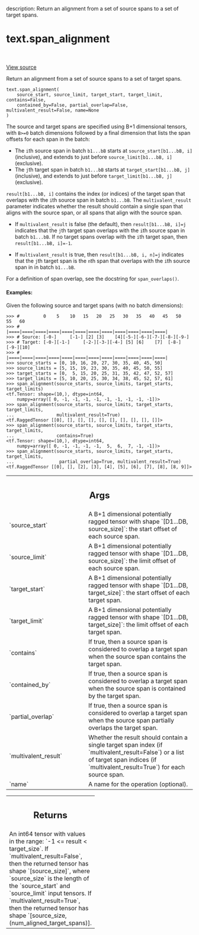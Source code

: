 description: Return an alignment from a set of source spans to a set of target
spans.

<div itemscope itemtype="http://developers.google.com/ReferenceObject">
<meta itemprop="name" content="text.span_alignment" />
<meta itemprop="path" content="Stable" />
</div>

# text.span_alignment

<!-- Insert buttons and diff -->

<table class="tfo-notebook-buttons tfo-api nocontent" align="left">

</table>

<a target="_blank" href="https://github.com/tensorflow/text/tree/master/tensorflow_text/python/ops/pointer_ops.py">View
source</a>

Return an alignment from a set of source spans to a set of target spans.

<pre class="devsite-click-to-copy prettyprint lang-py tfo-signature-link">
<code>text.span_alignment(
    source_start, source_limit, target_start, target_limit, contains=False,
    contained_by=False, partial_overlap=False, multivalent_result=False, name=None
)
</code></pre>

<!-- Placeholder for "Used in" -->

The source and target spans are specified using B+1 dimensional tensors,
with `B>=0` batch dimensions followed by a final dimension that lists the
span offsets for each span in the batch:

* The `i`th source span in batch `b1...bB` starts at
  `source_start[b1...bB, i]` (inclusive), and extends to just before
  `source_limit[b1...bB, i]` (exclusive).
* The `j`th target span in batch `b1...bB` starts at
  `target_start[b1...bB, j]` (inclusive), and extends to just before
  `target_limit[b1...bB, j]` (exclusive).

`result[b1...bB, i]` contains the index (or indices) of the target span that
overlaps with the `i`th source span in batch `b1...bB`.  The
`multivalent_result` parameter indicates whether the result should contain
a single span that aligns with the source span, or all spans that align with
the source span.

* If `multivalent_result` is false (the default), then `result[b1...bB, i]=j`
  indicates that the `j`th target span overlaps with the `i`th source span
  in batch `b1...bB`.  If no target spans overlap with the `i`th target span,
  then `result[b1...bB, i]=-1`.

* If `multivalent_result` is true, then `result[b1...bB, i, n]=j` indicates
  that the `j`th target span is the `n`th span that overlaps with the `i`th
  source span in in batch `b1...bB`.

For a definition of span overlap, see the docstring for `span_overlaps()`.

#### Examples:

Given the following source and target spans (with no batch dimensions):

```
>>> #         0    5    10   15   20   25   30   35   40   45   50   55   60
>>> #         |====|====|====|====|====|====|====|====|====|====|====|====|
>>> # Source: [-0-]     [-1-] [2] [3]    [4][-5-][-6-][-7-][-8-][-9-]
>>> # Target: [-0-][-1-]     [-2-][-3-][-4-] [5] [6]    [7]  [-8-][-9-][10]
>>> #         |====|====|====|====|====|====|====|====|====|====|====|====|
>>> source_starts = [0, 10, 16, 20, 27, 30, 35, 40, 45, 50]
>>> source_limits = [5, 15, 19, 23, 30, 35, 40, 45, 50, 55]
>>> target_starts = [0,  5, 15, 20, 25, 31, 35, 42, 47, 52, 57]
>>> target_limits = [5, 10, 20, 25, 30, 34, 38, 45, 52, 57, 61]
>>> span_alignment(source_starts, source_limits, target_starts, target_limits)
<tf.Tensor: shape=(10,), dtype=int64,
    numpy=array([ 0, -1, -1, -1, -1, -1, -1, -1, -1, -1])>
>>> span_alignment(source_starts, source_limits, target_starts, target_limits,
...                multivalent_result=True)
<tf.RaggedTensor [[0], [], [], [], [], [], [], [], [], []]>
>>> span_alignment(source_starts, source_limits, target_starts, target_limits,
...                contains=True)
<tf.Tensor: shape=(10,), dtype=int64,
    numpy=array([ 0, -1, -1, -1, -1,  5,  6,  7, -1, -1])>
>>> span_alignment(source_starts, source_limits, target_starts, target_limits,
...                 partial_overlap=True, multivalent_result=True)
<tf.RaggedTensor [[0], [], [2], [3], [4], [5], [6], [7], [8], [8, 9]]>
```

<!-- Tabular view -->
 <table class="responsive fixed orange">
<colgroup><col width="214px"><col></colgroup>
<tr><th colspan="2"><h2 class="add-link">Args</h2></th></tr>

<tr>
<td>
`source_start`
</td>
<td>
A B+1 dimensional potentially ragged tensor with shape
`[D1...DB, source_size]`: the start offset of each source span.
</td>
</tr><tr>
<td>
`source_limit`
</td>
<td>
A B+1 dimensional potentially ragged tensor with shape
`[D1...DB, source_size]`: the limit offset of each source span.
</td>
</tr><tr>
<td>
`target_start`
</td>
<td>
A B+1 dimensional potentially ragged tensor with shape
`[D1...DB, target_size]`: the start offset of each target span.
</td>
</tr><tr>
<td>
`target_limit`
</td>
<td>
A B+1 dimensional potentially ragged tensor with shape
`[D1...DB, target_size]`: the limit offset of each target span.
</td>
</tr><tr>
<td>
`contains`
</td>
<td>
If true, then a source span is considered to overlap a target span
when the source span contains the target span.
</td>
</tr><tr>
<td>
`contained_by`
</td>
<td>
If true, then a source span is considered to overlap a target
span when the source span is contained by the target span.
</td>
</tr><tr>
<td>
`partial_overlap`
</td>
<td>
If true, then a source span is considered to overlap a
target span when the source span partially overlaps the target span.
</td>
</tr><tr>
<td>
`multivalent_result`
</td>
<td>
Whether the result should contain a single target span
index (if `multivalent_result=False`) or a list of target span indices (if
`multivalent_result=True`) for each source span.
</td>
</tr><tr>
<td>
`name`
</td>
<td>
A name for the operation (optional).
</td>
</tr>
</table>

<!-- Tabular view -->
 <table class="responsive fixed orange">
<colgroup><col width="214px"><col></colgroup>
<tr><th colspan="2"><h2 class="add-link">Returns</h2></th></tr>
<tr class="alt">
<td colspan="2">
An int64 tensor with values in the range: `-1 <= result < target_size`.
If `multivalent_result=False`, then the returned tensor has shape
`[source_size]`, where `source_size` is the length of the `source_start`
and `source_limit` input tensors.  If `multivalent_result=True`, then the
returned tensor has shape `[source_size, (num_aligned_target_spans)].
</td>
</tr>

</table>

